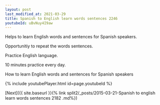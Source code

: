```yaml
---
layout: post
last_modified_at: 2021-03-29
title: Spanish to English learn words sentences 2246 
youtubeId: uBvNuy4I9aw
---
```

 
 
Helps to learn English words and sentences for Spanish speakers.

Opportunitiy to repeat the words sentences. 

Practice English language. 
 
10 minutes practice every day. 
 
How to learn English words and sentences for Spanish speakers 
 
{% include youtubePlayer.html id=page.youtubeId %}
 
 
[Next]({{ site.baseurl }}{% link  split2/_posts/2015-03-21-Spanish to english learn words sentences 2182 .md%})
 
